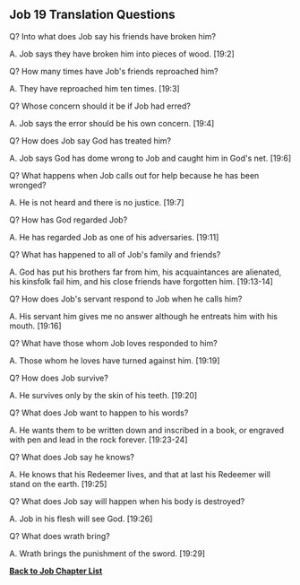 ## Job 19 Translation Questions ##

Q? Into what does Job say his friends have broken him?

A. Job says they have broken him into pieces of wood. [19:2]

Q? How many times have Job's friends reproached him?

A. They have reproached him ten times. [19:3]

Q? Whose concern should it be if Job had erred?

A. Job says the error should be his own concern. [19:4]

Q? How does Job say God has treated him?

A. Job says God has dome wrong to Job and caught him in God's net. [19:6]

Q? What happens when Job calls out for help because he has been wronged?

A. He is not heard and there is no justice. [19:7]

Q? How has God regarded Job?

A. He has regarded Job as one of his adversaries. [19:11]

Q? What has happened to all of Job's family and friends?

A. God has put his brothers far from him, his acquaintances are alienated, his kinsfolk fail him, and his close friends have forgotten him. [19:13-14]

Q? How does Job's servant respond to Job when he calls him?

A. His servant him gives me no answer although he entreats him with his mouth. [19:16]

Q? What have those whom Job loves responded to him?

A. Those whom he loves have turned against him. [19:19]

Q? How does Job survive?

A. He survives only by the skin of his teeth. [19:20]

Q? What does Job want to happen to his words?

A. He wants them to be written down and inscribed in a book, or engraved with pen and lead in the rock forever. [19:23-24]

Q? What does Job say he knows?

A. He knows that his Redeemer lives, and that at last his Redeemer will stand on the earth. [19:25]

Q? What does Job say will happen when his body is destroyed?

A. Job in his flesh will see God. [19:26]

Q? What does wrath bring?

A. Wrath brings the punishment of the sword. [19:29]

__[Back to Job Chapter List](./)__

